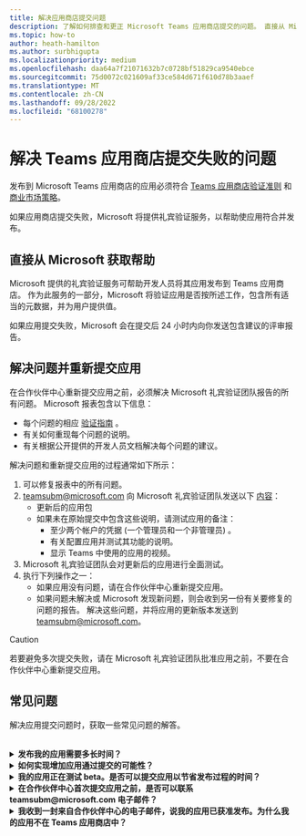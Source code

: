 ```yaml
---
title: 解决应用商店提交问题
description: 了解如何排查和更正 Microsoft Teams 应用商店提交的问题。 直接从 Microsoft 获取帮助，解决问题并重新提交应用。
ms.topic: how-to
author: heath-hamilton
ms.author: surbhigupta
ms.localizationpriority: medium
ms.openlocfilehash: daa64a7f21071632b7c0728bf51829ca9540ebce
ms.sourcegitcommit: 75d0072c021609af33ce584d671f610d78b3aaef
ms.translationtype: MT
ms.contentlocale: zh-CN
ms.lasthandoff: 09/28/2022
ms.locfileid: "68100278"
---
```

# <a name="resolve-issues-if-your-teams-store-submission-fails"></a>解决 Teams 应用商店提交失败的问题

发布到 Microsoft Teams 应用商店的应用必须符合 [Teams 应用商店验证准则](~/concepts/deploy-and-publish/appsource/prepare/teams-store-validation-guidelines.md) 和 [商业市场策略](/legal/marketplace/certification-policies)。

如果应用商店提交失败，Microsoft 将提供礼宾验证服务，以帮助使应用符合并发布。

## <a name="get-help-directly-from-microsoft"></a>直接从 Microsoft 获取帮助

Microsoft 提供的礼宾验证服务可帮助开发人员将其应用发布到 Teams 应用商店。 作为此服务的一部分，Microsoft 将验证应用是否按所述工作，包含所有适当的元数据，并为用户提供值。

如果应用提交失败，Microsoft 会在提交后 24 小时内向你发送包含建议的评审报告。

## <a name="resolve-issues-and-resubmit-your-app"></a>解决问题并重新提交应用

在合作伙伴中心重新提交应用之前，必须解决 Microsoft 礼宾验证团队报告的所有问题。 Microsoft 报表包含以下信息：

* 每个问题的相应 [验证指南](~/concepts/deploy-and-publish/appsource/prepare/teams-store-validation-guidelines.md) 。
* 有关如何重现每个问题的说明。
* 有关根据公开提供的开发人员文档解决每个问题的建议。

解决问题和重新提交应用的过程通常如下所示：

1. 可以修复报表中的所有问题。
1. teamsubm@microsoft.com 向 Microsoft 礼宾验证团队发送以下 <a href="mailto:teamsubm@microsoft.com">内容</a>：
   * 更新后的应用包
   * 如果未在原始提交中包含这些说明，请测试应用的备注：
      * 至少两个帐户的凭据 (一个管理员和一个非管理员) 。
      * 有关配置应用并测试其功能的说明。
      * 显示 Teams 中使用的应用的视频。
1. Microsoft 礼宾验证团队会对更新后的应用进行全面测试。
1. 执行下列操作之一：
   * 如果应用没有问题，请在合作伙伴中心重新提交应用。
   * 如果问题未解决或 Microsoft 发现新问题，则会收到另一份有关要修复的问题的报告。 解决这些问题，并将应用的更新版本发送到 <a href="mailto:teamsubm@microsoft.com">teamsubm@microsoft.com</a>。

> [!CAUTION]
> 若要避免多次提交失败，请在 Microsoft 礼宾验证团队批准应用之前，不要在合作伙伴中心重新提交应用。

## <a name="faq"></a>常见问题

解决应用提交问题时，获取一些常见问题的解答。

<br>

<details>

<summary><b>发布我的应用需要多长时间？</b></summary>

如果应用商店提交没有问题，应用将在 1-2 个工作日内发布。 如果应用失败，Microsoft 的一个团队会为你提供解决问题的建议。 完成这些修补程序并将更新后的应用重新发送到该团队后，如果应用已准备好发布或仍需要更多工作，将在 24 小时内收到通知。

<br>

</details>

<details>

<summary><b>如何实现增加应用通过提交的可能性？</b></summary>

执行以下操作可能会成功提交：

1. 根据 [Teams 设计指南](~/concepts/design/design-teams-app-overview.md)开发应用。
1. 确保应用遵守 [Teams 应用商店验证指南](~/concepts/deploy-and-publish/appsource/prepare/teams-store-validation-guidelines.md) 和 [Microsoft 商业市场认证策略](/legal/marketplace/certification-policies)。
1. 使用 [Microsoft Teams 应用验证工具测试](https://dev.teams.microsoft.com/appvalidation.html)应用包。
1. [准备 Teams 应用商店提交](~/concepts/deploy-and-publish/appsource/prepare/submission-checklist.md)。

<br>

</details>

<details>

<summary><b>我的应用正在测试 beta。是否可以提交应用以节省发布过程的时间？</b></summary>

否。 Microsoft 仅验证生产就绪应用。

<br>

</details>

<details>

<summary><b>在合作伙伴中心首次提交应用之前，是否可以联系 teamsubm@microsoft.com 电子邮件？</b></summary>

否。 在合作伙伴中心首次提交应用之前，Microsoft 不会开始验证应用。

<br>

</details>

<details>

<summary><b>我收到一封来自合作伙伴中心的电子邮件，说我的应用已获准发布。为什么我的应用不在 Teams 应用商店中？</b></summary>

应用获得批准后，发布通常需要 1-2 个工作日，具体取决于应用的功能。如果应用在两个工作日后未发布，请联系 <a href="mailto:teamsubm@microsoft.com">teamsubm@microsoft.com</a>。

<br>

</details>
